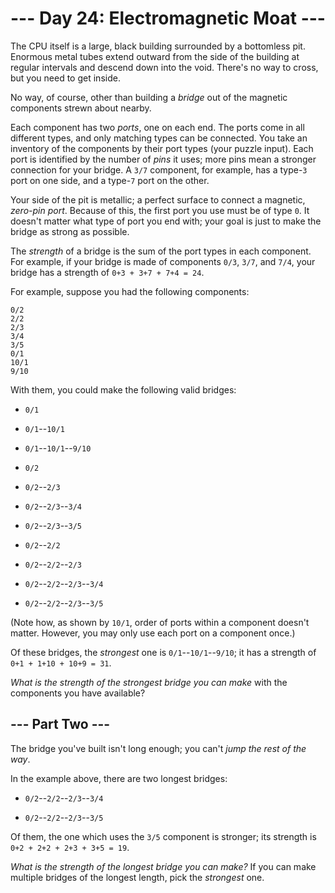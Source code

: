 # --- Day 24: Electromagnetic Moat ---

The CPU itself is a large, black building surrounded by a bottomless pit. Enormous metal tubes extend outward from the side of the building at regular intervals and descend down into the void. There's no way to cross, but you need to get inside.

No way, of course, other than building a *bridge* out of the magnetic components strewn about nearby.

Each component has two *ports*, one on each end.  The ports come in all different types, and only matching types can be connected.  You take an inventory of the components by their port types (your puzzle input). Each port is identified by the number of *pins* it uses; more pins mean a stronger connection for your bridge. A `3/7` component, for example, has a type-`3` port on one side, and a type-`7` port on the other.

Your side of the pit is metallic; a perfect surface to connect a magnetic, *zero-pin port*. Because of this, the first port you use must be of type `0`. It doesn't matter what type of port you end with; your goal is just to make the bridge as strong as possible.

The *strength* of a bridge is the sum of the port types in each component. For example, if your bridge is made of components `0/3`, `3/7`, and `7/4`, your bridge has a strength of `0+3 + 3+7 + 7+4 = 24`.

For example, suppose you had the following components:

```
0/2
2/2
2/3
3/4
3/5
0/1
10/1
9/10

```

With them, you could make the following valid bridges:


 - `0/1`

 - `0/1`--`10/1`

 - `0/1`--`10/1`--`9/10`

 - `0/2`

 - `0/2`--`2/3`

 - `0/2`--`2/3`--`3/4`

 - `0/2`--`2/3`--`3/5`

 - `0/2`--`2/2`

 - `0/2`--`2/2`--`2/3`

 - `0/2`--`2/2`--`2/3`--`3/4`

 - `0/2`--`2/2`--`2/3`--`3/5`


(Note how, as shown by `10/1`, order of ports within a component doesn't matter. However, you may only use each port on a component once.)

Of these bridges, the *strongest* one is `0/1`--`10/1`--`9/10`; it has a strength of `0+1 + 1+10 + 10+9 = 31`.

*What is the strength of the strongest bridge you can make* with the components you have available?

## --- Part Two ---

The bridge you've built isn't long enough; you can't *jump the rest of the way*.

In the example above, there are two longest bridges:


 - `0/2`--`2/2`--`2/3`--`3/4`

 - `0/2`--`2/2`--`2/3`--`3/5`


Of them, the one which uses the `3/5` component is stronger; its strength is `0+2 + 2+2 + 2+3 + 3+5 = 19`.

*What is the strength of the longest bridge you can make?* If you can make multiple bridges of the longest length, pick the *strongest* one.

